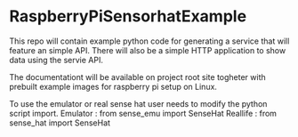 # RaspberryPiSensorhatExample

This repo will contain example python code for generating a service that will feature an simple API.
There will also be a simple HTTP application to show data using the servie API.

The documentationt will be available on project root site togheter with prebuilt example images for raspberry pi setup on Linux.

To use the emulator or real sense hat user needs to modify the python script import.
Emulator : from sense_emu import SenseHat
Reallife : from sense_hat import SenseHat
